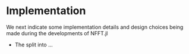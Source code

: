 # Implementation

We next indicate some implementation details and design choices being made during 
the developments of NFFT.jl
* The split into ... 
